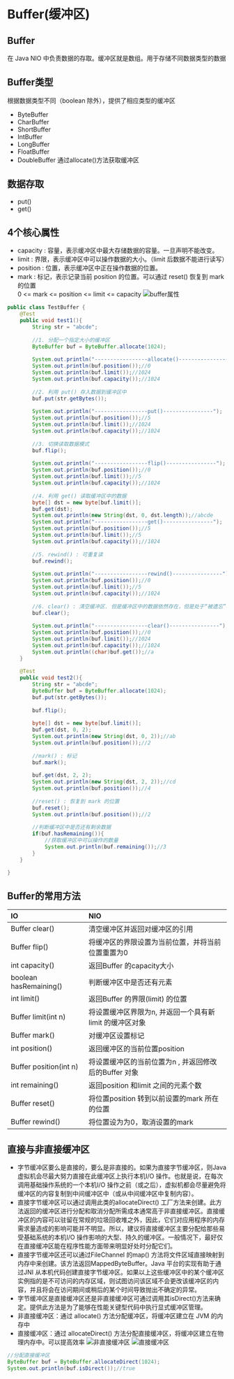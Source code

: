 # Buffer(缓冲区)
## Buffer
在 Java NIO 中负责数据的存取。缓冲区就是数组。用于存储不同数据类型的数据
## Buffer类型
根据数据类型不同（boolean 除外），提供了相应类型的缓冲区
 * ByteBuffer
 * CharBuffer
 * ShortBuffer
 * IntBuffer
 * LongBuffer
 * FloatBuffer
 * DoubleBuffer
 通过allocate()方法获取缓冲区
## 数据存取
 * put()
 * get()
## 4个核心属性
 * capacity : 容量，表示缓冲区中最大存储数据的容量。一旦声明不能改变。
 * limit : 界限，表示缓冲区中可以操作数据的大小。（limit 后数据不能进行读写）
 * position : 位置，表示缓冲区中正在操作数据的位置。
 * mark : 标记，表示记录当前 position 的位置。可以通过 reset() 恢复到 mark 的位置  
0 <= mark <= position <= limit <= capacity
![buffer属性](static/buffer.png)
```java
public class TestBuffer {
    @Test
    public void test1(){
        String str = "abcde";
                
        //1. 分配一个指定大小的缓冲区
        ByteBuffer buf = ByteBuffer.allocate(1024);
        
        System.out.println("-----------------allocate()----------------");
        System.out.println(buf.position());//0
        System.out.println(buf.limit());//1024
        System.out.println(buf.capacity());//1024
        
        //2. 利用 put() 存入数据到缓冲区中
        buf.put(str.getBytes());
        
        System.out.println("-----------------put()----------------");
        System.out.println(buf.position());//5
        System.out.println(buf.limit());//1024
        System.out.println(buf.capacity());//1024
        
        //3. 切换读取数据模式
        buf.flip();
        
        System.out.println("-----------------flip()----------------");
        System.out.println(buf.position());//0
        System.out.println(buf.limit());//5
        System.out.println(buf.capacity());//1024
        
        //4. 利用 get() 读取缓冲区中的数据
        byte[] dst = new byte[buf.limit()];
        buf.get(dst);
        System.out.println(new String(dst, 0, dst.length));//abcde
        System.out.println("-----------------get()----------------");
        System.out.println(buf.position());//5
        System.out.println(buf.limit());//5
        System.out.println(buf.capacity());//1024
        
        //5. rewind() : 可重复读
        buf.rewind();
        
        System.out.println("-----------------rewind()----------------");
        System.out.println(buf.position());//0
        System.out.println(buf.limit());//5
        System.out.println(buf.capacity());//1024
        
        //6. clear() : 清空缓冲区. 但是缓冲区中的数据依然存在，但是处于“被遗忘”状态
        buf.clear();
        
        System.out.println("-----------------clear()----------------");
        System.out.println(buf.position());//0
        System.out.println(buf.limit());//1024
        System.out.println(buf.capacity());//1024
        System.out.println((char)buf.get());//a
    }
    
    @Test
    public void test2(){
        String str = "abcde";
        ByteBuffer buf = ByteBuffer.allocate(1024);
        buf.put(str.getBytes());
        
        buf.flip();
        
        byte[] dst = new byte[buf.limit()];
        buf.get(dst, 0, 2);
        System.out.println(new String(dst, 0, 2));//ab
        System.out.println(buf.position());//2
        
        //mark() : 标记
        buf.mark();
        
        buf.get(dst, 2, 2);
        System.out.println(new String(dst, 2, 2));//cd
        System.out.println(buf.position());//4
        
        //reset() : 恢复到 mark 的位置
        buf.reset();
        System.out.println(buf.position());//2
        
        //判断缓冲区中是否还有剩余数据
        if(buf.hasRemaining()){
            //获取缓冲区中可以操作的数量
            System.out.println(buf.remaining());//3
        }
    }

}
```  

## Buffer的常用方法
| IO | NIO |
| :--- | :---|
| Buffer clear() | 清空缓冲区并返回对缓冲区的引用 |
| Buffer flip() | 将缓冲区的界限设置为当前位置，并将当前位置重置为0 |
| int capacity() | 返回Buffer 的capacity大小 |
| boolean hasRemaining() | 判断缓冲区中是否还有元素 |
| int limit() | 返回Buffer 的界限(limit) 的位置 |
| Buffer limit(int n) | 将设置缓冲区界限为n, 并返回一个具有新limit 的缓冲区对象 |
| Buffer mark() | 对缓冲区设置标记 |
| int position() | 返回缓冲区的当前位置position |
| Buffer position(int n) | 将设置缓冲区的当前位置为n , 并返回修改后的Buffer 对象 |
| int remaining() | 返回position 和limit 之间的元素个数 |
| Buffer reset() | 将位置position 转到以前设置的mark 所在的位置 |
| Buffer rewind() | 将位置设为为0，取消设置的mark |
## 直接与非直接缓冲区
 * 字节缓冲区要么是直接的，要么是非直接的。如果为直接字节缓冲区，则Java 虚拟机会尽最大努力直接在此缓冲区上执行本机I/O 操作。也就是说，在每次调用基础操作系统的一个本机I/O 操作之前（或之后），虚拟机都会尽量避免将缓冲区的内容复制到中间缓冲区中（或从中间缓冲区中复制内容）。
 * 直接字节缓冲区可以通过调用此类的allocateDirect() 工厂方法来创建。此方法返回的缓冲区进行分配和取消分配所需成本通常高于非直接缓冲区。直接缓冲区的内容可以驻留在常规的垃圾回收堆之外，因此，它们对应用程序的内存需求量造成的影响可能并不明显。所以，建议将直接缓冲区主要分配给那些易受基础系统的本机I/O 操作影响的大型、持久的缓冲区。一般情况下，最好仅在直接缓冲区能在程序性能方面带来明显好处时分配它们。
 * 直接字节缓冲区还可以通过FileChannel 的map() 方法将文件区域直接映射到内存中来创建。该方法返回MappedByteBuffer。Java 平台的实现有助于通过JNI 从本机代码创建直接字节缓冲区。如果以上这些缓冲区中的某个缓冲区实例指的是不可访问的内存区域，则试图访问该区域不会更改该缓冲区的内容，并且将会在访问期间或稍后的某个时间导致抛出不确定的异常。
 * 字节缓冲区是直接缓冲区还是非直接缓冲区可通过调用其isDirect()方法来确定。提供此方法是为了能够在性能关键型代码中执行显式缓冲区管理。
 * 非直接缓冲区：通过 allocate() 方法分配缓冲区，将缓冲区建立在 JVM 的内存中
 * 直接缓冲区：通过 allocateDirect() 方法分配直接缓冲区，将缓冲区建立在物理内存中。可以提高效率
 ![非直接缓冲区](static/非直接缓冲区.png)
 ![直接缓冲区](static/直接缓冲区.png)
 ```java
//分配直接缓冲区
ByteBuffer buf = ByteBuffer.allocateDirect(1024);
System.out.println(buf.isDirect());//true
```